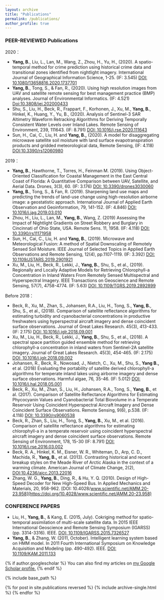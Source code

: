 ```yaml
---
layout: archive
title: "Publications"
permalink: /publications/
author_profile: true
---
```

### PEER-REVIEWED Publications

2020：

* **Yang, B.**, Liu, L., Lan, M., Wang, Z., Zhou, H., Yu, H., (2020). A spatio-temporal method for crime prediction using historical crime data and transitional zones identified from nightlight imagery. International Journal of Geographical Information Science, 1-25. (IF: 3.545) [DOI: 10.1080/13658816.2020.1737701](https://doi.org/10.1080/13658816.2020.1737701)
* **Yang, B.**, Tong, S., & Fan, R., (2020). Using high resolution images from UAV and satellite remote sensing for best management practice (BMP) analyses. Journal of Environmental Informatics. (IF: 4.521) [Doi:10.3808/jei.202000433](http://www.jeionline.org/index.php?journal=mys&page=article&op=view&path%5B%5D=202000433)
* Shu, S., Liu, H., Beck, R., Frappart, F., Korhonen, J., Xu, M., **Yang, B.**, Hinkel, K., Huang, Y., Yu, B., (2020). Analysis of Sentinel-3 SAR Altimetry Waveform Retracking Algorithms for Deriving Temporally Consistent Water Levels over Inland Lakes. Remote Sensing of Environment, 239, 111643. (IF: 8.791) [DOI: 10.1016/j.rse.2020.111643](https://doi.org/10.1016/j.rse.2020.111643)
* Sun, H., Cai, C., Liu, H. and **Yang, B.,** (2020). A model for disaggregating microwave satellite soil moisture with land surface evapotranspiration products and gridded meteorological data, Remote Sensing, (IF: 4.118)  [DOI:10.3390/rs12060980](https://doi.org/10.3390/rs12060980)

2019：
* **Yang, B.**, Hawthorne, T., Torres, H., Feinman M. (2019). Using Object-Oriented Classification for Coastal Management in the East Central Coast of Florida: A Quantitative Comparison between UAV, Satellite, and Aerial Data. Drones, 3(3), 60. (IF: 3.176) [DOI: 10.3390/drones3030060](https://doi.org/10.3390/drones3030060)
* **Yang, B.**, Tong, S., & Fan, R. (2019). Sharpening land use maps and predicting the trends of land-use change using high-resolution airborne image: a geostatistic approach. International Journal of Applied Earth Observation and Geoinformation, 79, 141-152. (IF: 4.846) [DOI: 10.1016/j.jag.2019.03.010](https://doi.org/10.1016/j.jag.2019.03.010)
* Zhou, H., Liu, L., Lan, M., **Yang, B.**, Wang, Z. (2019) Assessing the Impact of Nightlight Gradients on Street Robbery and Burglary in Cincinnati of Ohio State, USA. Remote Sens. 11, 1958. (IF: 4.118) [DOI: 10.3390/rs11171958](https://doi.org/10.3390/rs11171958)
* Sun, H., Cai, C., Liu, H. and **Yang, B.**, (2019). Microwave and Meteorological Fusion: A method of Spatial Downscaling of Remotely Sensed Soil Moisture. IEEE Journal of Selected Topics in Applied Earth Observations and Remote Sensing, 12(4), pp.1107-1119. (IF: 3.392) [DOI: 10.1109/JSTARS.2019.2901921](https://doi.org/10.1109/JSTARS.2019.2901921)
* Xu, M., Liu, H., Beck, R., Lekki, J., **Yang, B.**, Shu, S., et al., (2019). Regionally and Locally Adaptive Models for Retrieving Chlorophyll-a Concentration in Inland Waters From Remotely Sensed Multispectral and Hyperspectral Imagery. IEEE Transactions on Geoscience and Remote Sensing, 57(7), 4758-4774. (IF: 5.63) [DOI: 10.1109/TGRS.2019.2892899](https://doi.org/10.1109/TGRS.2019.2892899)

Before 2018： 
* Beck, R., Xu, M., Zhan, S., Johansen, R.A., Liu, H., Tong, S., **Yang, B.**, Shu, S., et al., (2018). Comparison of satellite reflectance algorithms for estimating turbidity and cyanobacterial concentrations in productive freshwaters using hyperspectral aircraft imagery and dense coincident surface observations. Journal of Great Lakes Research. 45(3), 413-433. (IF: 2.175) [DOI: 10.1016/j.jglr.2018.09.001](https://doi.org/10.1016/j.jglr.2018.09.001)
* Xu, M., Liu, H., Beck, R., Lekki, J., **Yang, B.**, Shu, S., et al., (2018). A spectral space partition guided ensemble method for retrieving chlorophyll-a concentration in inland waters from Sentinel-2A satellite imagery. Journal of Great Lakes Research. 45(3), 454-465. (IF: 2.175) [DOI: 10.1016/j.jglr.2018.09.002](https://doi.org/10.1016/j.jglr.2018.09.002)
* Johansen, R., Beck, R., Nowosad, J., Nietch, C., Xu, M., Shu, S., **Yang B.,** et al. (2018) Evaluating the portability of satellite derived chlorophyll-a algorithms for temperate inland lakes using airborne imagery and dense surface observations. Harmful algae, 76, 35-46. (IF: 5.012) [DOI: 10.1016/j.hal.2018.05.001](https://doi.org/10.1016/j.hal.2018.05.001)
* Beck, R., Xu, M., Zhan, S., Liu, H., Johansen, R.A., Tong, S., **Yang, B.**, et al. (2017). Comparison of Satellite Reflectance Algorithms for Estimating Phycocyanin Values and Cyanobacterial Total Biovolume in a Temperate Reservoir Using Coincident Hyperspectral Aircraft Imagery and Dense Coincident Surface Observations. Remote Sensing, 9(6), p.538. (IF: 4.118) [DOI: 10.3390/rs9060538](https://doi.org/10.3390/rs9060538)
* Beck, R., Zhan, S., Liu, H., Tong, S., **Yang, B.**, Xu, M., et al. (2016). Comparison of satellite reflectance algorithms for estimating chlorophyll-a in a temperate reservoir using coincident hyperspectral aircraft imagery and dense coincident surface observations. Remote Sensing of Environment, 178, 15-30 (IF: 8.791) [DOI: 10.1016/j.rse.2016.03.002](https://doi.org/10.1016/j.rse.2016.03.002)
* Beck, R. A., Hinkel, K. M., Eisner, W. R., Whiteman, D., Arp, C. D., Machida, R., **Yang, B.,** et al. (2013). Contrasting historical and recent breakup styles on the Meade River of Arctic Alaska in the context of a warming climate. American Journal of Climate Change, 2(2), [DOI:10.4236/ajcc.2013.22016](http://www.scirp.org/journal/PaperInformation.aspx?PaperID=33522)
* Zhang, W. G., **Yang, B.**, Ding, R., & Hu, Y. Q. (2010). Design of High-Speed Decoder for New High-Speed Bus. In Applied Mechanics and Materials, 20, 958-962. [DOI: 10.4028/www.scientific.net/AMM.20-23.958](https://doi.org/10.4028/www.scientific.net/AMM.20-23.958)

### CONFERENCE PAPERS

 * Liu, H., **Yang, B.**, & Kang, E. (2015, July). Cokriging method for spatio-temporal assimilation of multi-scale satellite data. In 2015 IEEE International Geoscience and Remote Sensing Symposium (IGARSS) (pp. 3314-3316). IEEE. [DOI: 10.1109/IGARSS.2015.7326527](https://doi.org/10.1109/IGARSS.2015.7326527)
* **Yang, B.**, & Zhang, W. (2011, October). Intelligent learning system based on HMM model. In 2011 Fourth International Symposium on Knowledge Acquisition and Modeling (pp. 490-492). IEEE. [DOI: 10.1109/KAM.2011.133](https://doi.org/10.1109/KAM.2011.133)
 



{% if author.googlescholar %}
  You can also find my articles on <u><a href="{{author.googlescholar}}">my Google Scholar profile</a>.</u>
{% endif %}

{% include base_path %}

{% for post in site.publications reversed %}
  {% include archive-single.html %}
{% endfor %}

